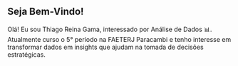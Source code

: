 ## Seja Bem-Vindo!

Olá! Eu sou Thiago Reina Gama, interessado por Análise de Dados 📊. Atualmente curso o 5° período na FAETERJ Paracambi e tenho interesse em transformar dados em insights que ajudam na tomada de decisões estratégicas.
